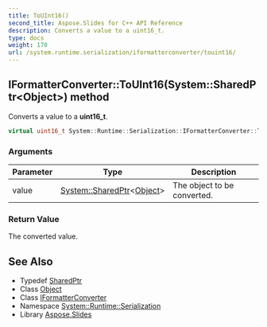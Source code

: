 ```yaml
---
title: ToUInt16()
second_title: Aspose.Slides for C++ API Reference
description: Converts a value to a uint16_t.
type: docs
weight: 170
url: /system.runtime.serialization/iformatterconverter/touint16/
---
```

## IFormatterConverter::ToUInt16(System::SharedPtr\<Object\>) method


Converts a value to a **uint16_t**.

```cpp
virtual uint16_t System::Runtime::Serialization::IFormatterConverter::ToUInt16(System::SharedPtr<Object> value)=0
```


### Arguments

| Parameter | Type | Description |
| --- | --- | --- |
| value | [System::SharedPtr](../../../system/sharedptr/)\<[Object](../../../system/object/)\> | The object to be converted. |

### Return Value

The converted value.

## See Also

* Typedef [SharedPtr](../../../system/sharedptr/)
* Class [Object](../../../system/object/)
* Class [IFormatterConverter](../)
* Namespace [System::Runtime::Serialization](../../)
* Library [Aspose.Slides](../../../)